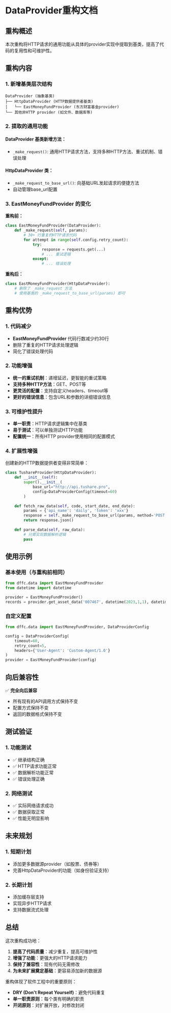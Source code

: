 # DataProvider重构文档

## 重构概述

本次重构将HTTP请求的通用功能从具体的provider实现中提取到基类，提高了代码的复用性和可维护性。

## 重构内容

### 1. 新增基类层次结构

```
DataProvider (抽象基类)
├── HttpDataProvider (HTTP数据提供者基类)
│   └── EastMoneyFundProvider (东方财富基金provider)
└── 其他非HTTP provider (如文件、数据库等)
```

### 2. 提取的通用功能

#### DataProvider 基类新增方法：
- `_make_request()`: 通用HTTP请求方法，支持多种HTTP方法、重试机制、错误处理

#### HttpDataProvider 类：
- `_make_request_to_base_url()`: 向基础URL发起请求的便捷方法
- 自动管理base_url配置

### 3. EastMoneyFundProvider 的变化

**重构前：**
```python
class EastMoneyFundProvider(DataProvider):
    def _make_request(self, params):
        # 30+ 行重复的HTTP请求代码
        for attempt in range(self.config.retry_count):
            try:
                response = requests.get(...)
                # ... 重试逻辑
            except:
                # ... 错误处理
```

**重构后：**
```python
class EastMoneyFundProvider(HttpDataProvider):
    # 删除了 _make_request 方法
    # 使用基类的 _make_request_to_base_url(params) 即可
```

## 重构优势

### 1. 代码减少
- **EastMoneyFundProvider** 代码行数减少约30行
- 删除了重复的HTTP请求处理逻辑
- 简化了错误处理代码

### 2. 功能增强
- **统一的重试机制**：递增延迟，更智能的重试策略
- **支持多种HTTP方法**：GET、POST等
- **更灵活的配置**：支持自定义headers、timeout等
- **更好的错误信息**：包含URL和参数的详细错误信息

### 3. 可维护性提升
- **单一职责**：HTTP请求逻辑集中在基类
- **易于测试**：可以单独测试HTTP功能
- **配置统一**：所有HTTP provider使用相同的配置模式

### 4. 扩展性增强

创建新的HTTP数据提供者变得非常简单：

```python
class TushareProvider(HttpDataProvider):
    def __init__(self):
        super().__init__(
            base_url="http://api.tushare.pro",
            config=DataProviderConfig(timeout=60)
        )
    
    def fetch_raw_data(self, code, start_date, end_date):
        params = {'api_name': 'daily', 'token': 'xxx'}
        response = self._make_request_to_base_url(params, method='POST')
        return response.json()
    
    def parse_data(self, raw_data):
        # 只需实现数据解析逻辑
        pass
```

## 使用示例

### 基本使用（与重构前相同）
```python
from dffc.data import EastMoneyFundProvider
from datetime import datetime

provider = EastMoneyFundProvider()
records = provider.get_asset_data('007467', datetime(2023,1,1), datetime(2023,1,31))
```

### 自定义配置
```python
from dffc.data import EastMoneyFundProvider, DataProviderConfig

config = DataProviderConfig(
    timeout=60,
    retry_count=5,
    headers={'User-Agent': 'Custom-Agent/1.0'}
)
provider = EastMoneyFundProvider(config)
```

## 向后兼容性

✅ **完全向后兼容**
- 所有现有的API调用方式保持不变
- 配置方式保持不变
- 返回的数据格式保持不变

## 测试验证

### 1. 功能测试
- ✅ 继承结构正确
- ✅ HTTP请求功能正常
- ✅ 数据解析功能正常
- ✅ 错误处理正确

### 2. 网络测试
- ✅ 实际网络请求成功
- ✅ 数据获取正常
- ✅ 性能无明显影响

## 未来规划

### 1. 短期计划
- 添加更多数据源provider（如股票、债券等）
- 完善HttpDataProvider的功能（如身份验证支持）

### 2. 长期计划
- 添加缓存层支持
- 实现异步HTTP请求
- 支持数据流式处理

## 总结

这次重构成功地：
1. **提高了代码质量**：减少重复，提高可维护性
2. **增强了功能**：更强大的HTTP请求能力
3. **保持了兼容性**：现有代码无需修改
4. **为未来扩展奠定基础**：更容易添加新的数据源

重构体现了软件工程中的重要原则：
- **DRY (Don't Repeat Yourself)**：避免代码重复
- **单一职责原则**：每个类有明确的职责
- **开闭原则**：对扩展开放，对修改封闭
